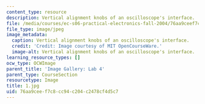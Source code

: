 ```yaml
---
content_type: resource
description: Vertical alignment knobs of an oscilloscope's interface.
file: /media/courses/ec-s06-practical-electronics-fall-2004/76aa9ceef7c8cc94c204c2478cf4d5c7_1.jpg
file_type: image/jpeg
image_metadata:
  caption: Vertical alignment knobs of an oscilloscope's interface.
  credit: 'Credit: Image courtesy of MIT OpenCourseWare.'
  image-alt: Vertical alignment knobs of an oscilloscope's interface.
learning_resource_types: []
ocw_type: OCWImage
parent_title: 'Image Gallery: Lab 4'
parent_type: CourseSection
resourcetype: Image
title: 1.jpg
uid: 76aa9cee-f7c8-cc94-c204-c2478cf4d5c7
---
```

